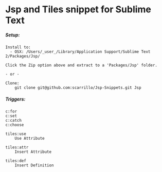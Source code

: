 Jsp and Tiles snippet for Sublime Text
=============

##### Setup:
    Install to:
      - OSX: /Users/_user_/Library/Application Support/Sublime Text 2/Packages/Jsp/
        
    Click the Zip option above and extract to a 'Packages/Jsp' folder.

    - or -

    Clone:
        git clone git@github.com:scarrillo/Jsp-Snippets.git Jsp


##### Triggers:

    c:for
    c:set
    c:catch
    c:choose
     
    tiles:use
        Use Attribute
        
    tiles:attr
        Insert Attribute
        
    tiles:def
        Insert Definition

